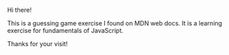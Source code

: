 Hi there!

This is a guessing game exercise I found on MDN web docs.
It is a learning exercise for fundamentals of JavaScript.

Thanks for your visit!
